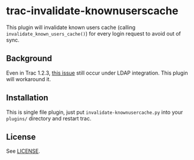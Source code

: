 # trac-invalidate-knownuserscache

This plugin will invalidate known users cache (calling `invalidate_known_users_cache()`) for every login request to avoid out of sync.

## Background

Even in Trac 1.2.3, [this issue](https://trac.edgewall.org/ticket/12929) still occur under LDAP integration.  This plugin will workaround it.

## Installation

This is single file plugin, just put `invalidate-knownusercache.py` into your `plugins/` directory and restart trac.

## License

See [LICENSE](LICENSE).
